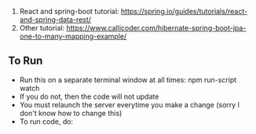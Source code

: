 1. React and spring-boot tutorial: https://spring.io/guides/tutorials/react-and-spring-data-rest/
2. Other tutorial: https://www.callicoder.com/hibernate-spring-boot-jpa-one-to-many-mapping-example/

## To Run

 - Run this on a separate terminal window at all times: npm run-script watch
 - If you do not, then the code will not update
 - You must relaunch the server everytime you make a change (sorry I don't know how to change this)
 - To run code, do: 
